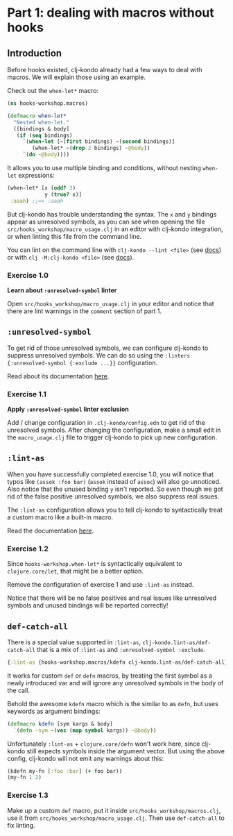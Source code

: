 # Part 1: dealing with macros without hooks

## Introduction 

Before hooks existed, clj-kondo already had a few ways to deal with macros. We will explain those using an example.

Check out the `when-let*` macro:

``` clojure
(ns hooks-workshop.macros)

(defmacro when-let*
  "Nested when-let."
  ([bindings & body]
   (if (seq bindings)
     `(when-let [~(first bindings) ~(second bindings)]
        (when-let* ~(drop 2 bindings) ~@body))
     `(do ~@body))))
```

It allows you to use multiple binding and conditions, without nesting `when-let`
expressions:

``` clojure
(when-let* [x (odd? 3)
            y (true? x)]
 :aaah) ;;=> :aaah
```

But clj-kondo has trouble understanding the syntax. The `x` and `y` bindings
appear as unresolved symbols, as you can see when opening the file
`src/hooks_workshop/macro_usage.clj` in an editor with clj-kondo integration, or
when linting this file from the command line.

You can lint on the command line with `clj-kondo --lint <file>` (see [docs](https://github.com/clj-kondo/clj-kondo#command-line)) or with `clj
-M:clj-kondo <file>` (see [docs](https://github.com/clj-kondo/clj-kondo/blob/master/doc/jvm.md#toolsdepsalpha)).

### Exercise 1.0

**Learn about `:unresolved-symbol` linter**

Open `src/hooks_workshop/macro_usage.clj` in your editor and notice that there
are lint warnings in the `comment` section of part 1.

## `:unresolved-symbol`

To get rid of those unresolved symbols, we can configure clj-kondo to suppress unresolved symbols. We can do so using the `:linters {:unresolved-symbol {:exclude ...}}` configuration.

Read about its documentation
[here](https://github.com/clj-kondo/clj-kondo/blob/master/doc/linters.md#unresolved-symbol).

### Exercise 1.1

**Apply `:unresolved-symbol` linter exclusion**

Add / change configuration in `.clj-kondo/config.edn` to get rid of the
unresolved symbols. After changing the configuration, make a small edit in the
`macro_usage.clj` file to trigger clj-kondo to pick up new configuration.

## `:lint-as`

When you have successfully completed exercise 1.0, you will notice that
typos like `(assok :foo bar)` (`assok` instead of `assoc`) will also go
unnoticed. Also notice that the unused binding `y` isn't reported. So even
though we got rid of the false positive unresolved symbols, we also suppress
real issues.

The `:lint-as` configuration allows you to tell clj-kondo to syntactically treat
a custom macro like a built-in macro.

Read the documentation
[here](https://github.com/clj-kondo/clj-kondo/blob/master/doc/config.md#lint-a-custom-macro-like-a-built-in-macro).

### Exercise 1.2

Since `hooks-workshop.when-let*` is syntactically equivalent to
`clojure.core/let`, that might be a better option.

Remove the configuration of exercise 1 and use `:lint-as` instead.

Notice that there will be no false positives and real issues like unresolved
symbols and unused bindings will be reported correctly!

## `def-catch-all`

There is a special value supported in `:lint-as`, `clj-kondo.lint-as/def-catch-all` that is a mix of `:lint-as` and `:unresolved-symbol :exclude`.

``` clojure
{:lint-as {hooks-workshop.macros/kdefn clj-kondo.lint-as/def-catch-all}}
```

It works for custom `def` or `defn` macros, by treating the first symbol as a
newly introduced var and will ignore any unresolved symbols in the body of the
call.

Behold the awesome `kdefn` macro which is the similar to as `defn`, but uses
keywords as argument bindings:

``` clojure
(defmacro kdefn [sym kargs & body]
  `(defn ~sym ~(vec (map symbol kargs)) ~@body))
```

Unfortunately `:lint-as` + `clojure.core/defn` won't work here, since clj-kondo
still expects symbols inside the argument vector. But using the above config, clj-kondo will not emit any warnings about this:

``` clojure
(kdefn my-fn [:foo :bar] (+ foo bar))
(my-fn 1 2)
```

### Exercise 1.3

Make up a custom `def` macro, put it inside `src/hooks_workshop/macros.clj`, use it from `src/hooks_workshop/macro_usage.clj`. Then use `def-catch-all` to fix linting.
